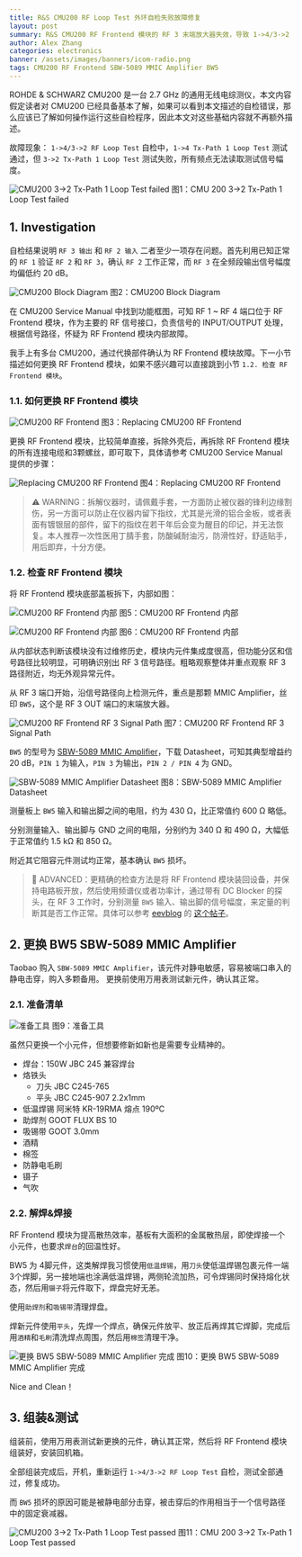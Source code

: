 ```yaml
---
title: R&S CMU200 RF Loop Test 外环自检失败故障修复
layout: post
summary: R&S CMU200 RF Frontend 模块的 RF 3 末端放大器失效，导致 1->4/3->2 RF Loop Test 自检失败，本文描述了故障调查以及修复的过程
author: Alex Zhang
categories: electronics
banner: /assets/images/banners/icom-radio.png
tags: CMU200 RF Frontend SBW-5089 MMIC Amplifier BW5
---
```


ROHDE & SCHWARZ CMU200 是一台 2.7 GHz 的通用无线电综测仪，本文内容假定读者对 CMU200 已经具备基本了解，如果可以看到本文描述的自检错误，那么应该已了解如何操作运行这些自检程序，因此本文对这些基础内容就不再额外描述。

故障现象： `1->4/3->2 RF Loop Test` 自检中，`1->4 Tx-Path 1 Loop Test` 测试通过，但 `3->2 Tx-Path 1 Loop Test` 测试失败，所有频点无法读取测试信号幅度。

![CMU200 3->2 Tx-Path 1 Loop Test failed](/assets/images/posts/RS-CMU200-RF-Loop-Test-3-2-failed.png)
图1：CMU 200 3->2 Tx-Path 1 Loop Test failed

## 1. Investigation

自检结果说明 `RF 3 输出` 和 `RF 2 输入` 二者至少一项存在问题。首先利用已知正常的 `RF 1` 验证 `RF 2` 和 `RF 3`，确认 `RF 2` 工作正常，而 `RF 3` 在全频段输出信号幅度均偏低约 20 dB。

![CMU200 Block Diagram](/assets/images/posts/RS-CMU200-Block-Diagram.png)
图2：CMU200 Block Diagram

在 CMU200 Service Manual 中找到功能框图，可知 RF 1 ~ RF 4 端口位于 RF Frontend 模块，作为主要的 RF 信号接口，负责信号的 INPUT/OUTPUT 处理，根据信号路径，怀疑为 RF Frontend 模块内部故障。

我手上有多台 CMU200，通过代换部件确认为 RF Frontend 模块故障。下一小节描述如何更换 RF Frontend 模块，如果不感兴趣可以直接跳到小节 `1.2. 检查 RF Frontend 模块`。

### 1.1. 如何更换 RF Frontend 模块

![CMU200 RF Frontend](/assets/images/posts/RS-CMU200-RF-Frontend.png)
图3：Replacing CMU200 RF Frontend

更换 RF Frontend 模块，比较简单直接，拆除外壳后，再拆除 RF Frontend 模块的所有连接电缆和3颗螺丝，即可取下，具体请参考 CMU200 Service Manual 提供的步骤：

![Replacing CMU200 RF Frontend](/assets/images/posts/RS-CMU200-RF-Frontend-Replacement.png)
图4：Replacing CMU200 RF Frontend

> ⚠️ WARNING：拆解仪器时，请佩戴手套，一方面防止被仪器的锋利边缘割伤，另一方面可以防止在仪器内留下指纹，尤其是光滑的铝合金板，或者表面有镀银层的部件，留下的指纹在若干年后会变为醒目的印记，并无法恢复。本人推荐一次性医用丁腈手套，防酸碱耐油污，防滑性好，舒适贴手，用后即弃，十分方便。


### 1.2. 检查 RF Frontend 模块

将 RF Frontend 模块底部盖板拆下，内部如图：

![CMU200 RF Frontend 内部](/assets/images/posts/RS-CMU200-RF-Frontend-Opened-1.png)
图5：CMU200 RF Frontend 内部

![CMU200 RF Frontend 内部](/assets/images/posts/RS-CMU200-RF-Frontend-Opened-2.png)
图6：CMU200 RF Frontend 内部


从内部状态判断该模块没有过维修历史，模块内元件集成度很高，但功能分区和信号路径比较明显，可明确识别出 RF 3 信号路径。粗略观察整体并重点观察 RF 3 路径附近，均无外观异常元件。

从 RF 3 端口开始，沿信号路径向上检测元件，重点是那颗 MMIC Amplifier，丝印 `BW5`，这个是 RF 3 OUT 端口的末端放大器。

![CMU200 RF Frontend RF 3 Signal Path](/assets/images/posts/RS-CMU200-RF-Frontend-RF3-Signal-Path.png)
图7：CMU200 RF Frontend RF 3 Signal Path

`BW5` 的型号为 [SBW-5089 MMIC Amplifier](https://pdf1.alldatasheet.com/datasheet-pdf/view/256822/SIRENZA/SBW-5089Z.html)，下载 Datasheet，可知其典型增益约 20 dB，`PIN 1` 为输入，`PIN 3` 为输出，`PIN 2 / PIN 4` 为 GND。

![SBW-5089 MMIC Amplifier Datasheet](/assets/images/posts/SIRENZA-SBW-5089-datasheet.png)
图8：SBW-5089 MMIC Amplifier Datasheet

测量板上 `BW5` 输入和输出脚之间的电阻，约为 430 Ω，比正常值约 600 Ω 略低。

分别测量输入、输出脚与 GND 之间的电阻，分别约为 340 Ω 和 490 Ω，大幅低于正常值约 1.5 kΩ 和 850 Ω。

附近其它阻容元件测试均正常，基本确认 `BW5` 损坏。

> 📖 ADVANCED：更精确的检查方法是将 RF Frontend 模块装回设备，并保持电路板开放，然后使用频谱仪或者功率计，通过带有 DC Blocker 的探头，在 RF 3 工作时，分别测量 `BW5` 输入、输出脚的信号幅度，来定量的判断其是否工作正常。具体可以参考 [eevblog](https://www.eevblog.com) 的 [这个帖子](https://www.eevblog.com/forum/repair/rohde-and-schwartz-cmu200-rxtx-module-issues/msg1025801/?PHPSESSID=h4e3su4cn3sniu6epbovvtj5a2#msg1025801)。


## 2. 更换 BW5 SBW-5089 MMIC Amplifier

Taobao 购入 `SBW-5089 MMIC Amplifier`，该元件对静电敏感，容易被端口串入的静电击穿，购入多颗备用。
更换前使用万用表测试新元件，确认其正常。

### 2.1. 准备清单

![准备工具](/assets/images/posts/RS-CMU200-RF-Frontend-Repair-Tools.png)
图9：准备工具

虽然只更换一个小元件，但想要修新如新也是需要专业精神的。

* 焊台：150W JBC 245 兼容焊台
* 烙铁头
  * 刀头 JBC C245-765
  * 平头 JBC C245-907 2.2x1mm
* 低温焊锡 阿米特 KR-19RMA 熔点 190ºC
* 助焊剂 GOOT FLUX BS 10
* 吸锡带 GOOT 3.0mm
* 酒精
* 棉签
* 防静电毛刷
* 镊子
* 气吹

### 2.2. 解焊&焊接

RF Frontend 模块为提高散热效率，基板有大面积的金属散热层，即使焊接一个小元件，也要求`焊台`的回温性好。

BW5 为 4脚元件，这类解焊我习惯使用`低温焊锡`，用`刀头`使低温焊锡包裹元件一端3个焊脚，另一接地端也涂满低温焊锡，两侧轮流加热，可令焊锡同时保持熔化状态，然后用`镊子`将元件取下，焊盘完好无恙。

使用`助焊剂`和`吸锡带`清理焊盘。

焊新元件使用`平头`，先焊一个焊点，确保元件放平、放正后再焊其它焊脚，完成后用`酒精`和`毛刷`清洗焊点周围，然后用`棉签`清理干净。

![更换 BW5 SBW-5089 MMIC Amplifier 完成](/assets/images/posts/RS-CMU200-RF-Frontend-Repair-Done.png)
图10：更换 BW5 SBW-5089 MMIC Amplifier 完成

Nice and Clean！


## 3. 组装&测试

组装前，使用万用表测试新更换的元件，确认其正常，然后将 RF Frontend 模块组装好，安装回机箱。

全部组装完成后，开机，重新运行 `1->4/3->2 RF Loop Test` 自检，测试全部通过，修复成功。

而 `BW5` 损坏的原因可能是被静电部分击穿，被击穿后的作用相当于一个信号路径中的固定衰减器。

![CMU200 3->2 Tx-Path 1 Loop Test passed](/assets/images/posts/RS-CMU200-RF-Loop-Test-3-2-passed.png)
图11：CMU 200 3->2 Tx-Path 1 Loop Test passed

